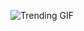 
<!-- GIF_SECTION -->
![Trending GIF](https://media2.giphy.com/media/v1.Y2lkPThiYjIxNzcyZW05enRudTQzNHM0eXFnd3hsM2lwbHpkcmZ0Znp1OG13amhxeTR2OSZlcD12MV9naWZzX3NlYXJjaCZjdD1n/llarwdtFqG63IlqUR1/giphy.gif)
<!-- END_GIF_SECTION -->
